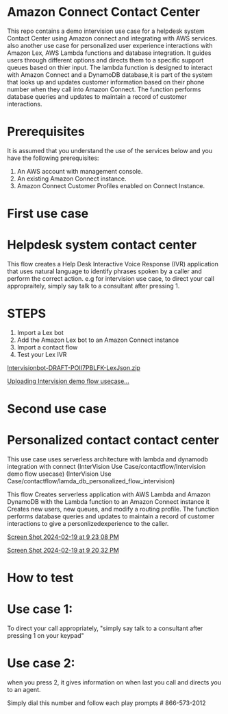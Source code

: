 # Amazon Connect Contact Center
This repo contains a demo intervision use case for a helpdesk system Contact Center using Amazon connect and integrating with AWS services. also another use case for personalized user experience interactions with Amazon Lex, AWS Lambda functions and database integration.
It guides users through different options and directs them to a specific support queues based on thier input. The lambda function is designed to interact with Amazon Connect and a DynamoDB database,it is part of the system that looks up and updates customer information based on their phone number when they call into Amazon Connect. The function performs database queries and updates to maintain a record of customer interactions.
 

# Prerequisites
It is assumed that you understand the use of the services below and you have the following prerequisites:

1. An AWS account with management console.
2. An existing Amazon Connect instance.
3. Amazon Connect Customer Profiles enabled on Connect Instance.

# First use case 
# Helpdesk system contact center 
This flow creates a Help Desk Interactive Voice Response (IVR) application that uses natural language to identify phrases spoken by a caller and perform the correct action.
e.g for intervision use case, to direct your call appropraitely, simply say talk to a consultant after pressing 1.

# STEPS
1. Import a Lex bot
2. Add the Amazon Lex bot to an Amazon Connect instance
3. Import a contact flow
4. Test your Lex IVR
   
[Intervisionbot-DRAFT-POII7PBLFK-LexJson.zip](https://github.com/buks001/amazon-connect-InterVision-use-case/files/14339580/Intervisionbot-DRAFT-POII7PBLFK-LexJson.zip)

[Uploading Intervision demo flow usecase…]()


# Second use case
# Personalized contact contact center
This use case uses serverless architecture with lambda and dynamodb integration with connect
(InterVision Use Case/contactflow/Intervision demo flow usecase)
(InterVision Use Case/contactflow/lamda_db_personalized_flow_intervision)

This flow Creates serverless application with AWS Lambda and Amazon DynamoDB
with the Lambda function to an Amazon Connect instance
it Creates new users, new queues, and modify a routing profile.
The function performs database queries and updates to maintain a record of customer interactions to give a personlizedexperience to the caller.

 [Screen Shot 2024-02-19 at 9 23 08 PM](https://github.com/buks001/amazon-connect-InterVision-use-case/assets/63078734/08f4e9a4-f4a8-4d6f-a7a8-f741551cb17e)

 [Screen Shot 2024-02-19 at 9 20 32 PM](https://github.com/buks001/amazon-connect-InterVision-use-case/assets/63078734/978d2c2d-c765-4692-8745-daf999ec66b9)



 # How to test

 # Use case 1: 
 To direct your call appropriately, "simply say talk to a consultant after pressing 1 on your keypad"
 # Use case 2: 
 when you press 2, it gives information on when last you call and directs you to an agent.
 
 Simply dial this number and follow each play prompts # 866-573-2012

 
